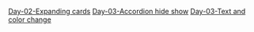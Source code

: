 <a target="_blank" href ="https://golden-douhua-c1f96c.netlify.app/">Day-02-Expanding cards</a>
<a target="_blank" href ="https://glistening-paletas-c12d33.netlify.app/">Day-03-Accordion hide show</a>
<a target="_blank" href ="https://comforting-monstera-5f9bc9.netlify.app/">Day-03-Text and color change</a>